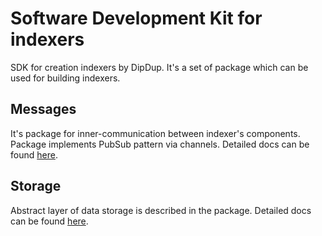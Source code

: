 # Software Development Kit for indexers
SDK for creation indexers by DipDup. It's a set of package which can be used for building indexers.

## Messages

It's package for inner-communication between indexer's components. Package implements PubSub pattern via channels. Detailed docs can be found [here](/pkg/messages/).

## Storage

Abstract layer of data storage is described in the package. Detailed docs can be found [here](/pkg/storage/).